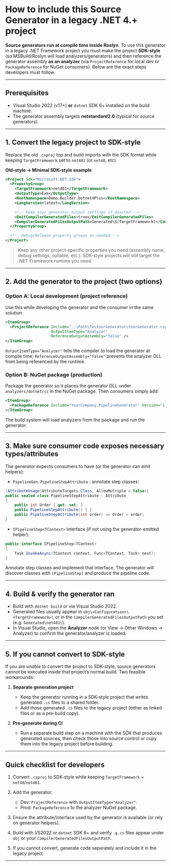 ﻿# How to include this Source Generator in a legacy .NET 4.+ project

**Source generators run at compile time inside Roslyn**. 
To use this generator in a legacy .NET Framework project you must make the project **SDK-style** (so MSBuild/Roslyn will load analyzers/generators) and then reference the generator assembly **as an analyzer** (via `ProjectReference` for local dev or `PackageReference` for NuGet consumers).
Below are the exact steps developers must follow.

---

## Prerequisites

* Visual Studio 2022 (v17+) **or** `dotnet` SDK 6+ installed on the build machine.
* The generator assembly targets **netstandard2.0** (typical for source generators).

---

## 1. Convert the legacy project to SDK-style

Replace the old `.csproj` top and build imports with the SDK format while keeping `TargetFramework` set to `net481` (or `net48`, etc).

**Old-style → Minimal SDK-style example**

```xml
<Project Sdk="Microsoft.NET.Sdk">
  <PropertyGroup>
    <TargetFramework>net481</TargetFramework>
    <OutputType>Exe</OutputType>
    <RootNamespace>Demo.Builder.Dotnet4Plus</RootNamespace>
    <LangVersion>latest</LangVersion>

    <!-- keep your generator output settings if desired -->
    <EmitCompilerGeneratedFiles>true</EmitCompilerGeneratedFiles>
    <CompilerGeneratedFilesOutputPath>Generated\$(TargetFramework)</CompilerGeneratedFilesOutputPath>
  </PropertyGroup>

  <!-- Debug/Release property groups as needed -->
</Project>
```

> Keep any other project-specific properties you need (assembly name, debug settings, nullable, etc.). SDK-style projects will still target the .NET Framework runtime you need.

---

## 2. Add the generator to the project (two options)

### Option A: Local development (project reference)

Use this while developing the generator and the consumer in the same solution.

```xml
<ItemGroup>
  <ProjectReference Include="..\Path\To\YourGenerator\YourGenerator.csproj"
                    OutputItemType="Analyzer"
                    ReferenceOutputAssembly="false" />
</ItemGroup>
```

`OutputItemType="Analyzer"` tells the compiler to load the generator at compile time; `ReferenceOutputAssembly="false"` prevents the analyzer DLL from being referenced by the runtime.

### Option B: NuGet package (production)

Package the generator so it places the generator DLL under `analyzers/dotnet/cs` in the NuGet package. Then consumers simply add:

```xml
<ItemGroup>
  <PackageReference Include="YourCompany.PipelineGenerator" Version="1.2.3" />
</ItemGroup>
```

The build system will load analyzers from the package and run the generator.

---

## 3. Make sure consumer code exposes necessary types/attributes

The generator expects consumers to have (or the generator can emit helpers):

* `PipelineGen.PipelineStepAttribute` : annotate step classes:

```csharp
[AttributeUsage(AttributeTargets.Class, AllowMultiple = false)]
public sealed class PipelineStepAttribute : Attribute
{
    public int Order { get; set; }
    public PipelineStepAttribute() { }
    public PipelineStepAttribute(int order) => Order = order;
}
```

* `IPipelineStep<TContext>` interface (if not using the generator-emitted helper):

```csharp
public interface IPipelineStep<TContext>
{
    Task InvokeAsync(TContext context, Func<TContext, Task> next);
}
```

Annotate step classes and implement that interface. The generator will discover classes with `[PipelineStep]` and produce the pipeline code.

---

## 4. Build & verify the generator ran

* Build with `dotnet build` or via Visual Studio 2022.
* Generated files usually appear in `obj\<Configuration>\<TargetFramework>\` or in the `CompilerGeneratedFilesOutputPath` you set (e.g. `Generated\net481\`).
* In Visual Studio, open the **Analyzer** node (or View → Other Windows → Analyzer) to confirm the generator/analyzer is loaded.

---

## 5. If you cannot convert to SDK-style

If you are *unable* to convert the project to SDK-style, source generators cannot be executed inside that project’s normal build. Two feasible workarounds:

1. **Separate generation project**

    * Keep the generator running in a SDK-style project that writes generated `.cs` files to a shared folder.
    * Add those generated `.cs` files to the legacy project (either as linked files or as a pre-build copy).

2. **Pre-generate during CI**

    * Run a separate build step on a machine with the SDK that produces generated sources, then check those into source control or copy them into the legacy project before building.

---

## Quick checklist for developers

1. Convert `.csproj` to SDK-style while keeping `TargetFramework` = `net48`/`net481`.
2. Add the generator:

    * Dev: `ProjectReference` with `OutputItemType="Analyzer"`.
    * Prod: `PackageReference` to the analyzer NuGet package.
3. Ensure the attribute/interface used by the generator is available (or rely on generator helpers).
4. Build with VS2022 or `dotnet` SDK 6+ and verify `.g.cs` files appear under `obj` or your `CompilerGeneratedFilesOutputPath`.
5. If you cannot convert, generate code separately and include it in the legacy project.

---
